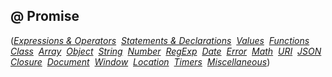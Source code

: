 ## @ Promise

(*[Expressions & Operators](Expressions.md)&nbsp;
[Statements & Declarations](Statements.md)&nbsp;
[Values](Values.md)&nbsp;
[Functions](Functions.md)&nbsp;
[Class](Class.md)&nbsp;
[Array](Array.md)&nbsp;
[Object](Object.md)&nbsp;
[String](String.md)&nbsp;
[Number](Number.md)&nbsp;
[RegExp](RegExp.md)&nbsp;
[Date](Date.md)&nbsp;
[Error](Error.md)&nbsp;
[Math](Math.md)&nbsp;
[URI](URI.md)&nbsp;
[JSON](JSON.md)&nbsp;
[Closure](Closure.md)&nbsp;
[Document](Document.md)&nbsp;
[Window](Window.md)&nbsp;
[Location](Location.md)&nbsp;
[Timers](Timers.md)&nbsp;
[Miscellaneous](Miscellaneous.md)*)

